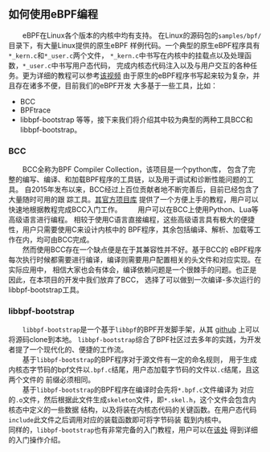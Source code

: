 ## 如何使用eBPF编程
&ensp;&ensp;&ensp;&ensp;eBPF在Linux各个版本的内核中均有支持。
在Linux的源码包的`samples/bpf/`目录下，有大量Linux提供的原生eBPF
样例代码。一个典型的原生eBPF程序具有`*_kern.c`和`*_user.c`两个文件，
`*_kern.c`中书写在内核中的挂载点以及处理函数，`*_user.c`中书写用户态代码，
完成内核态代码注入以及与用户交互的各种任务。更为详细的教程可以参考[该视频](https://www.bilibili.com/video/BV1f54y1h74r?spm_id_from=333.999.0.0)
由于原生的eBPF程序书写起来较为复杂，并且存在诸多不便，目前我们的eBPF开发
大多基于一些工具，比如：
- BCC
- BPFtrace
- libbpf-bootstrap
等等，接下来我们将介绍其中较为典型的两种工具BCC和libbpf-bootstrap。
### BCC
&ensp;&ensp;&ensp;&ensp;BCC全称为BPF Compiler Collection，该项目是一个python库，
包含了完整的编写、编译、和加载BPF程序的工具链，以及用于调试和诊断性能问题的工具。
自2015年发布以来，BCC经过上百位贡献者地不断完善后，目前已经包含了大量随时可用的跟
踪工具。[其官方项目库](https://github.com/iovisor/bcc/blob/master/docs/tutorial.md)
提供了一个方便上手的教程，用户可以快速地根据教程完成BCC入门工作。
&ensp;&ensp;&ensp;&ensp;用户可以在BCC上使用Python、Lua等高级语言进行编程。
相较于使用C语言直接编程，这些高级语言具有极大的便捷性，用户只需要使用C来设计内核中的
BPF程序，其余包括编译、解析、加载等工作在内，均可由BCC完成。  
&ensp;&ensp;&ensp;&ensp;然而使用BCC存在一个缺点便是在于其兼容性并不好。基于BCC的
eBPF程序每次执行时候都需要进行编译，编译则需要用户配置相关的头文件和对应实现。在实际应用中，
相信大家也会有体会，编译依赖问题是一个很棘手的问题。也正是因此，在本项目的开发中我们放弃了BCC，
选择了可以做到一次编译-多次运行的libbpf-bootstrap工具。

### libbpf-bootstrap
&ensp;&ensp;&ensp;&ensp;`libbpf-bootstrap`是一个基于`libbpf`的BPF开发脚手架，从其
[github](https://github.com/libbpf/libbpf-bootstrap) 上可以将源码clone到本地。
`libbpf-bootstrap`综合了BPF社区过去多年的实践，为开发者提了一个现代化的、便捷的工作流。  
&ensp;&ensp;&ensp;&ensp;基于`libbpf-bootstrap`的BPF程序对于源文件有一定的命名规则，
用于生成内核态字节码的bpf文件以`.bpf.c`结尾，用户态加载字节码的文件以`.c`结尾，且这两个文件的
前缀必须相同。  
&ensp;&ensp;&ensp;&ensp;基于`libbpf-bootstrap`的BPF程序在编译时会先将`*.bpf.c`文件编译为
对应的`.o`文件，然后根据此文件生成`skeleton`文件，即`*.skel.h`，这个文件会包含内核态中定义的一些数据
结构，以及将装在内核态代码的关键函数。在用户态代码`include`此文件之后调用对应的装载函数即可将字节码装
载到内核中。  
同样的，`libbpf-bootstrap`也有非常完备的入门教程，用户可以在[该处](https://nakryiko.com/posts/libbpf-bootstrap/)
得到详细的入门操作介绍。
